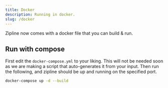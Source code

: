 ```yaml
---
title: Docker
description: Running in docker.
slug: /docker
---
```


Zipline now comes with a docker file that you can build & run.

## Run with compose
First edit the `docker-compose.yml` to your liking. This will not be needed soon as we are making a script that auto-generates it from your input. Then run the following, and zipline should be up and running on the specified port.

```bash
docker-compose up -d --build
```